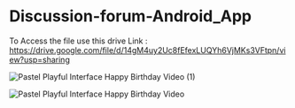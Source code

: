 # Discussion-forum-Android_App
To Access the file use this drive Link : https://drive.google.com/file/d/14gM4uy2Uc8fEfexLUQYh6VjMKs3VFtpn/view?usp=sharing 

![Pastel Playful Interface Happy Birthday Video (1)](https://github.com/HimanshuChoudhary1526/Discussion-forum-Android_App/assets/122262540/90358f99-89a5-4294-b24f-8e0b4b4017b0)


![Pastel Playful Interface Happy Birthday Video](https://github.com/HimanshuChoudhary1526/Discussion-forum-Android_App/assets/122262540/360afe64-4d11-4059-9a0a-885753b322d8)


